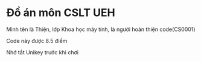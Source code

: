 <h1>Đồ án môn CSLT UEH</h1>
<p>Mình tên là Thiện, lớp Khoa học máy tính, là người hoàn thiện code(CS0001)</p>
<p>Code này được 8.5 điểm</p>
<p>Nhớ tắt Unikey trước khi chơi</p>
